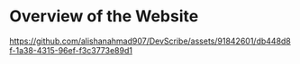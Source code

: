 # Overview of the Website


https://github.com/alishanahmad907/DevScribe/assets/91842601/db448d8f-1a38-4315-96ef-f3c3773e89d1


